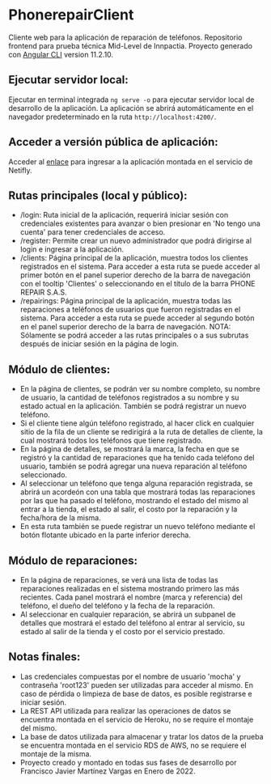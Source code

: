 # PhonerepairClient

Cliente web para la aplicación de reparación de teléfonos. Repositorio frontend para prueba técnica Mid-Level de Innpactia.
Proyecto generado con [Angular CLI](https://github.com/angular/angular-cli) version 11.2.10.

## Ejecutar servidor local:

Ejecutar en terminal integrada `ng serve -o` para ejecutar servidor local de desarrollo de la aplicación. La aplicación se abrirá automáticamente en el navegador predeterminado en la ruta `http://localhost:4200/`.
## Acceder a versión pública de aplicación:

Acceder al [enlace](https://61f36a21d8b9f60008a0ddf0--phonerepairbyfrajam.netlify.app/login) para ingresar a la aplicación montada en el servicio de Netifly.

## Rutas principales (local y público):
- /login: Ruta inicial de la aplicación, requerirá iniciar sesión con credenciales existentes para avanzar o bien presionar en 'No tengo una cuenta' para tener credenciales de acceso.
- /register: Permite crear un nuevo administrador que podrá dirigirse al login e ingresar a la aplicación.
- /clients: Página principal de la aplicación, muestra todos los clientes registrados en el sistema. Para acceder a esta ruta se puede acceder al primer botón en el panel superior derecho de la barra de navegación con el tooltip 'Clientes' o seleccionando en el título de la barra PHONE REPAIR S.A.S.
- /repairings: Página principal de la aplicación, muestra todas las reparaciones a teléfonos de usuarios que fueron registradas en el sistema. Para acceder a esta ruta se puede acceder al segundo botón en el panel superior derecho de la barra de navegación.
NOTA: Sólamente se podrá acceder a las rutas principales o a sus subrutas después de iniciar sesión en la página de login.

## Módulo de clientes:
- En la página de clientes, se podrán ver su nombre completo, su nombre de usuario, la cantidad de teléfonos registrados a su nombre y su estado actual en la aplicación. También se podrá registrar un nuevo teléfono.
- Si el cliente tiene algún teléfono registrado, al hacer click en cualquier sitio de la fila de un cliente se redirigirá a la ruta de detalles de cliente, la cual mostrará todos los teléfonos que tiene registrado.
- En la página de detalles, se mostrará la marca, la fecha en que se registró y la cantidad de reparaciones que ha tenido cada teléfono del usuario, también se podrá agregar una nueva reparación al teléfono seleccionado.
- Al seleccionar un teléfono que tenga alguna reparación registrada, se abrirá un acordeón con una tabla que mostrará todas las reparaciones por las que ha pasado el teléfono, mostrando el estado del mismo al entrar a la tienda, el estado al salir, el costo por la reparación y la fecha/hora de la misma.
- En esta ruta también se puede registrar un nuevo teléfono mediante el botón flotante ubicado en la parte inferior derecha.

## Módulo de reparaciones:
- En la página de reparaciones, se verá una lista de todas las reparaciones realizadas en el sistema mostrando primero las más recientes. Cada panel mostrará el nombre (marca y referencia) del teléfono, el dueño del teléfono y la fecha de la reparación.
- Al seleccionar en cualquier reparación, se abrirá un subpanel de detalles que mostrará el estado del teléfono al entrar al servicio, su estado al salir de la tienda y el costo por el servicio prestado.

## Notas finales:
- Las credenciales compuestas por el nombre de usuario 'mocha' y contraseña 'root123' pueden ser utilizadas para acceder al mismo. En caso de pérdida o limpieza de base de datos, es posible registrarse e iniciar sesión.
- La REST API utilizada para realizar las operaciones de datos se encuentra montada en el servicio de Heroku, no se require el montaje del mismo.
- La base de datos utilizada para almacenar y tratar los datos de la prueba se encuentra montada en el servicio RDS de AWS, no se requiere el montaje de la misma.
- Proyecto creado y montado en todas sus fases de desarrollo por Francisco Javier Martínez Vargas en Enero de 2022.